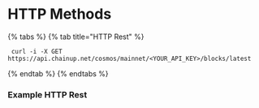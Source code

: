 # HTTP Methods

{% tabs %}
{% tab title="HTTP Rest" %}
```
 curl -i -X GET https://api.chainup.net/cosmos/mainnet/<YOUR_API_KEY>/blocks/latest
```
{% endtab %}
{% endtabs %}

### Example HTTP Rest

&#x20;
